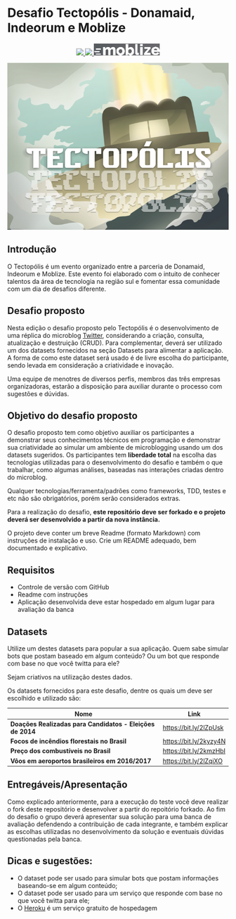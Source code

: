 # Desafio Tectopólis - Donamaid, Indeorum e Moblize

 <p align="center">
    <a href="https://donamaid.com/">
        <img width=150 src="https://donamaid.com/dist/logo_da_donamaid.svg?0e2b6ecf736e354d50ebe4e7ecb1972c"/>
    <a href="https://www.indeorum.com/">
        <img width=150 src="https://www.indeorum.com/images/design/indeorum_horizontal.svg"/>
    </a>
    </a>
    <a>
        <img width=150 src="moblize.png"/>
    </a>
</p>

![alt text](tectopolis.png "Tectopólis")


## Introdução

O Tectopólis é um evento organizado entre a parceria de Donamaid, Indeorum e Moblize. Este evento foi elaborado 
com o intuito de conhecer talentos da área de tecnologia na região sul e fomentar essa comunidade com um dia de desafios 
diferente.

## Desafio proposto

Nesta edição o desafio proposto pelo Tectopólis é o desenvolvimento de uma réplica do microblog [Twitter](https://twitter.com/), considerando a criação, consulta, atualização e destruição (CRUD). Para complementar, deverá ser utilizado um dos datasets fornecidos na seção Datasets para alimentar a aplicação. A forma de como este dataset será usado é de livre escolha do participante, sendo levada em consideração a criatividade e inovação.

Uma equipe de menotres de diversos perfis, membros das três empresas organizadoras, estarão a disposição para auxiliar durante o processo com sugestões e dúvidas.

## Objetivo do desafio proposto

O desafio proposto tem como objetivo auxiliar os participantes a demonstrar seus conhecimentos técnicos em programação e demonstrar sua criatividade ao simular um ambiente de microblogging usando um dos datasets sugeridos. Os participantes tem __liberdade total__ na escolha das tecnologias utilizadas para o desenvolvimento do desafio e também o que trabalhar, como algumas análises, baseadas nas
interações criadas dentro do microblog. 

Qualquer tecnologias/ferramenta/padrões como frameworks, TDD, testes e etc não são obrigatórios, porém serão considerados extras.

Para a realização do desafio, **este repositório deve ser forkado e o projeto deverá ser desenvolvido a partir da nova instância.**

O projeto deve conter um breve Readme (formato Markdown) com instruções de instalação e uso. Crie um README adequado, bem documentado e explicativo.

## Requisitos

- Controle de versão com GitHub
- Readme com instruções
- Aplicação desenvolvida deve estar hospedado em algum lugar para avaliação da banca

## Datasets

Utilize um destes datasets para popular a sua aplicação. Quem sabe simular bots que postam baseado em algum conteúdo? Ou um bot que responde com base no que você twitta para ele? 

Sejam criativos na utilização destes dados.

Os datasets fornecidos para este desafio, dentre os quais um deve ser escolhido e utilizado são: 

| Nome | Link |
| --- | --- |
| **Doações Realizadas para Candidatos - Eleições de 2014** | https://bit.ly/2lZpUsk |
| **Focos de incêndios florestais no Brasil** | https://bit.ly/2kyzy4N |
| **Preço dos combustíveis no Brasil** | https://bit.ly/2kmzHbI |
| **Vôos em aeroportos brasileiros em 2016/2017** | https://bit.ly/2lZqiXO |

## Entregáveis/Apresentação

Como explicado anteriormente, para a execução do teste você deve realizar o fork deste repositório e desenvolver a partir do repoitório forkado. 
Ao fim do desafio o grupo deverá apresentar sua solução para uma banca de avaliação defendendo a contribuição de cada integrante, e também explicar as escolhas utilizadas no desenvolvimento da solução e eventuais dúvidas questionadas pela banca.

## Dicas e sugestões:

- O dataset pode ser usado para simular bots que postam informações baseando-se em algum conteúdo;
- O dataset pode ser usado para um serviço que responde com base no que você twitta para ele;
- O [Heroku](https://www.heroku.com/) é um serviço gratuito de hospedagem
